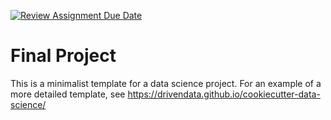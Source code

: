 [![Review Assignment Due Date](https://classroom.github.com/assets/deadline-readme-button-24ddc0f5d75046c5622901739e7c5dd533143b0c8e959d652212380cedb1ea36.svg)](https://classroom.github.com/a/iMLZD66k)
# Final Project

This is a minimalist template for a data science project. For an example of a more detailed template, see https://drivendata.github.io/cookiecutter-data-science/
